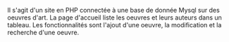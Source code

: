 Il s'agit d'un site en PHP connectée à une base de donnée Mysql sur des oeuvres d'art.
La page d'accueil liste les oeuvres et leurs auteurs dans un tableau.
Les fonctionnalités sont l'ajout d'une oeuvre, la modification et la recherche d'une oeuvre.
